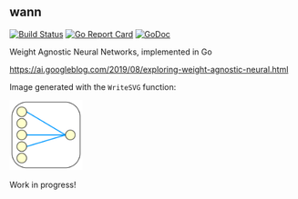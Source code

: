 ## wann

[![Build Status](https://travis-ci.org/xyproto/wann.svg?branch=master)](https://travis-ci.org/xyproto/wann) [![Go Report Card](https://goreportcard.com/badge/github.com/xyproto/wann)](https://goreportcard.com/report/github.com/xyproto/wann) [![GoDoc](https://godoc.org/github.com/xyproto/wann?status.svg)](https://godoc.org/github.com/xyproto/wann)

Weight Agnostic Neural Networks, implemented in Go

https://ai.googleblog.com/2019/08/exploring-weight-agnostic-neural.html

Image generated with the `WriteSVG` function:

<img alt=diagram src=img/diagram.svg width=128 />

Work in progress!
